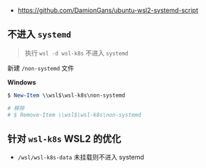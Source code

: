 * https://github.com/DamionGans/ubuntu-wsl2-systemd-script

## 不进入 `systemd`

> 执行 `wsl -d wsl-k8s` 不进入 `systemd`

新建 `/non-systemd` 文件

**Windows**

```powershell
$ New-Item \\wsl$\wsl-k8s\non-systemd

# 移除
# $ Remove-Item \\wsl$\wsl-k8s\non-systemd
```

## 针对 `wsl-k8s` WSL2 的优化

* `/wsl/wsl-k8s-data` 未挂载则不进入 systemd
